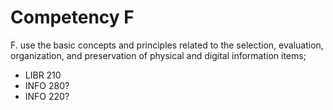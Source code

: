 # Competency F

F. use the basic concepts and principles related to the selection, evaluation, organization, and preservation of physical and digital information items;

- LIBR 210
- INFO 280?
- INFO 220?